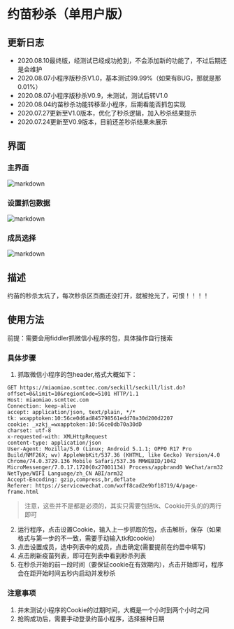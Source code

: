 # 约苗秒杀（单用户版）

## 更新日志
- 2020.08.10最终版，经测试已经成功抢到，不会添加新的功能了，不过后期还是会维护
- 2020.08.07小程序版秒杀V1.0，基本测试99.99%（如果有BUG，那就是那0.01%）
- 2020.08.07小程序版秒杀V0.9，未测试，测试后转V1.0
- 2020.08.04约苗秒杀功能转移至小程序，后期看能否抓包实现
- 2020.07.27更新至V1.0版本，优化了秒杀逻辑，加入秒杀结果提示
- 2020.07.24更新至V0.9版本，目前还差秒杀结果未展示
## 界面
### 主界面
![markdown](https://raw.githubusercontent.com/lyrric/seckill/master/images/main.jpg "主界面图")
### 设置抓包数据
![markdown](https://raw.githubusercontent.com/lyrric/seckill/master/images/header.jpg "设置抓包数据")
### 成员选择
![markdown](https://raw.githubusercontent.com/lyrric/seckill/master/images/mamber.jpg "成员选择")

## 描述

约苗的秒杀太坑了，每次秒杀区页面还没打开，就被抢光了，可恨！！！！

## 使用方法

前提：需要会用fiddler抓微信小程序的包，具体操作自行搜索

### 具体步骤
1. 抓取微信小程序的包header,格式大概如下：
```
GET https://miaomiao.scmttec.com/seckill/seckill/list.do?offset=0&limit=10&regionCode=5101 HTTP/1.1
Host: miaomiao.scmttec.com
Connection: keep-alive
accept: application/json, text/plain, */*
tk: wxapptoken:10:56ce0d6ad845798561edd70a30d200d2207
cookie: _xzkj_=wxapptoken:10:56ce0db70a30dD
charset: utf-8
x-requested-with: XMLHttpRequest
content-type: application/json
User-Agent: Mozilla/5.0 (Linux; Android 5.1.1; OPPO R17 Pro Build/NMF26X; wv) AppleWebKit/537.36 (KHTML, like Gecko) Version/4.0 Chrome/74.0.3729.136 Mobile Safari/537.36 MMWEBID/1042 MicroMessenger/7.0.17.1720(0x27001134) Process/appbrand0 WeChat/arm32 NetType/WIFI Language/zh_CN ABI/arm32
Accept-Encoding: gzip,compress,br,deflate
Referer: https://servicewechat.com/wxff8cad2e9bf18719/4/page-frame.html
```
> 注意，这些并不是都是必须的，其实只需要包括tk、Cookie开头的的两行即可

2. 运行程序，点击设置Cookie，输入上一步抓取的包，点击解析，保存（如果格式与第一步的不一致，需要手动输入tk和cookie）
3. 点击设置成员，选中列表中的成员，点击确定(需要提前在约苗中填写)
4. 点击刷新疫苗列表，即可在列表中看到秒杀列表
5. 在秒杀开始的前一段时间（要保证cookie在有效期内），点击开始即可，程序会在距开始时间五秒内启动并发秒杀

### 注意事项

1. 并未测试小程序的Cookie的过期时间，大概是一个小时到两个小时之间
2. 抢购成功后，需要手动登录约苗小程序，选择接种日期

